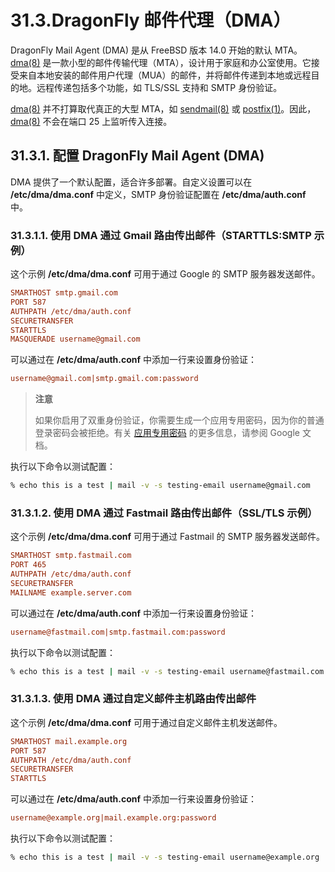 # 31.3.DragonFly 邮件代理（DMA）

DragonFly Mail Agent (DMA) 是从 FreeBSD 版本 14.0 开始的默认 MTA。[dma(8)](https://man.freebsd.org/cgi/man.cgi?query=dma&sektion=8&format=html) 是一款小型的邮件传输代理（MTA），设计用于家庭和办公室使用。它接受来自本地安装的邮件用户代理（MUA）的邮件，并将邮件传递到本地或远程目的地。远程传递包括多个功能，如 TLS/SSL 支持和 SMTP 身份验证。

[dma(8)](https://man.freebsd.org/cgi/man.cgi?query=dma&sektion=8&format=html) 并不打算取代真正的大型 MTA，如 [sendmail(8)](https://man.freebsd.org/cgi/man.cgi?query=sendmail&sektion=8&format=html) 或 [postfix(1)](https://man.freebsd.org/cgi/man.cgi?query=postfix&sektion=1&format=html)。因此，[dma(8)](https://man.freebsd.org/cgi/man.cgi?query=dma&sektion=8&format=html) 不会在端口 25 上监听传入连接。

## 31.3.1. 配置 DragonFly Mail Agent (DMA)

DMA 提供了一个默认配置，适合许多部署。自定义设置可以在 **/etc/dma/dma.conf** 中定义，SMTP 身份验证配置在 **/etc/dma/auth.conf** 中。

### 31.3.1.1. 使用 DMA 通过 Gmail 路由传出邮件（STARTTLS\:SMTP 示例）

这个示例 **/etc/dma/dma.conf** 可用于通过 Google 的 SMTP 服务器发送邮件。

```ini
SMARTHOST smtp.gmail.com
PORT 587
AUTHPATH /etc/dma/auth.conf
SECURETRANSFER
STARTTLS
MASQUERADE username@gmail.com
```

可以通过在 **/etc/dma/auth.conf** 中添加一行来设置身份验证：

```ini
username@gmail.com|smtp.gmail.com:password
```

>**注意**
>
> 如果你启用了双重身份验证，你需要生成一个应用专用密码，因为你的普通登录密码会被拒绝。有关 [应用专用密码](https://myaccount.google.com/apppasswords) 的更多信息，请参阅 Google 文档。

执行以下命令以测试配置：

```sh
% echo this is a test | mail -v -s testing-email username@gmail.com
```

### 31.3.1.2. 使用 DMA 通过 Fastmail 路由传出邮件（SSL/TLS 示例）

这个示例 **/etc/dma/dma.conf** 可用于通过 Fastmail 的 SMTP 服务器发送邮件。

```ini
SMARTHOST smtp.fastmail.com
PORT 465
AUTHPATH /etc/dma/auth.conf
SECURETRANSFER
MAILNAME example.server.com
```

可以通过在 **/etc/dma/auth.conf** 中添加一行来设置身份验证：

```ini
username@fastmail.com|smtp.fastmail.com:password
```

执行以下命令以测试配置：

```sh
% echo this is a test | mail -v -s testing-email username@fastmail.com
```

### 31.3.1.3. 使用 DMA 通过自定义邮件主机路由传出邮件

这个示例 **/etc/dma/dma.conf** 可用于通过自定义邮件主机发送邮件。

```ini
SMARTHOST mail.example.org
PORT 587
AUTHPATH /etc/dma/auth.conf
SECURETRANSFER
STARTTLS
```

可以通过在 **/etc/dma/auth.conf** 中添加一行来设置身份验证：

```ini
username@example.org|mail.example.org:password
```

执行以下命令以测试配置：

```sh
% echo this is a test | mail -v -s testing-email username@example.org
```

